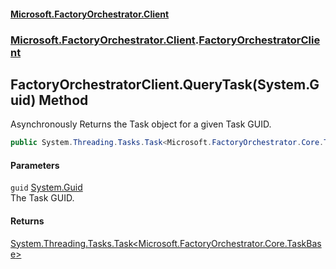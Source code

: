 #### [Microsoft.FactoryOrchestrator.Client](./Microsoft-FactoryOrchestrator-Client.md 'Microsoft.FactoryOrchestrator.Client')
### [Microsoft.FactoryOrchestrator.Client](./Microsoft-FactoryOrchestrator-Client.md 'Microsoft.FactoryOrchestrator.Client').[FactoryOrchestratorClient](./Microsoft-FactoryOrchestrator-Client-FactoryOrchestratorClient.md 'Microsoft.FactoryOrchestrator.Client.FactoryOrchestratorClient')
## FactoryOrchestratorClient.QueryTask(System.Guid) Method
Asynchronously Returns the Task object for a given Task GUID.  
```csharp
public System.Threading.Tasks.Task<Microsoft.FactoryOrchestrator.Core.TaskBase> QueryTask(System.Guid guid);
```
#### Parameters
<a name='Microsoft-FactoryOrchestrator-Client-FactoryOrchestratorClient-QueryTask(System-Guid)-guid'></a>
`guid` [System.Guid](https://docs.microsoft.com/en-us/dotnet/api/System.Guid 'System.Guid')  
The Task GUID.  
  
#### Returns
[System.Threading.Tasks.Task&lt;](https://docs.microsoft.com/en-us/dotnet/api/System.Threading.Tasks.Task-1 'System.Threading.Tasks.Task')[Microsoft.FactoryOrchestrator.Core.TaskBase](./../../CoreLibrary/Microsoft-FactoryOrchestrator-Core-TaskBase 'Microsoft.FactoryOrchestrator.Core.TaskBase')[&gt;](https://docs.microsoft.com/en-us/dotnet/api/System.Threading.Tasks.Task-1 'System.Threading.Tasks.Task')  
  
